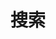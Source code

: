 ---
title: "搜索" # in any language you want
layout: "search" # is necessary
# url: "/archive"
# description: "Description for Search"
draft: false
summary: "search"
placeholder: "搜点啥? ....."
---